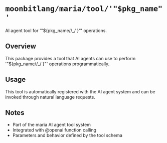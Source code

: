# `moonbitlang/maria/tool/'"$pkg_name"'`

AI agent tool for '"${pkg_name//_/ }"' operations.

## Overview

This package provides a tool that AI agents can use to perform '"${pkg_name//_/ }"' operations programmatically.

## Usage

This tool is automatically registered with the AI agent system and can be invoked through natural language requests.

## Notes

- Part of the maria AI agent tool system
- Integrated with @openai function calling
- Parameters and behavior defined by the tool schema
